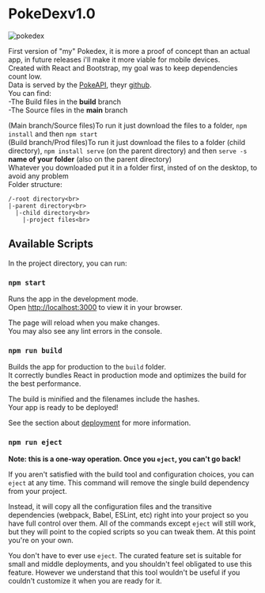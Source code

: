 # PokeDexv1.0
![pokedex](https://user-images.githubusercontent.com/77859854/174774503-785dbba5-a860-41e3-aa53-6eeead571d25.png)

First version of "my" Pokedex, it is more a proof of concept than an actual app, in future releases i'll make it more viable for mobile devices.<br>
Created with React and Bootstrap, my goal was to keep dependencies count low.<br>
Data is served by the [PokeAPI](https://pokeapi.co/), theyr [github](https://github.com/PokeAPI/pokeapi).<br>
You can find:<br>
-The Build files in the **build** branch<br>
-The Source files in the **main** branch<br>

(Main branch/Source files)To run it just download the files to a folder, ```npm install``` and then ```npm start```<br>
(Build branch/Prod files)To run it just download the files to a folder (child directory), ```npm install serve``` (on the parent directory) and then ```serve -s``` **name of your folder** (also on the parent directory)<br>
Whatever you downloaded put it in a folder first, insted of on the desktop, to avoid any problem<br>
Folder structure:<br>
```
/-root directory<br>
|-parent directory<br>
  |-child directory<br>
    |-project files<br>
```

## Available Scripts

In the project directory, you can run:

### `npm start`

Runs the app in the development mode.\
Open [http://localhost:3000](http://localhost:3000) to view it in your browser.

The page will reload when you make changes.\
You may also see any lint errors in the console.

### `npm run build`

Builds the app for production to the `build` folder.\
It correctly bundles React in production mode and optimizes the build for the best performance.

The build is minified and the filenames include the hashes.\
Your app is ready to be deployed!

See the section about [deployment](https://facebook.github.io/create-react-app/docs/deployment) for more information.

### `npm run eject`

**Note: this is a one-way operation. Once you `eject`, you can't go back!**

If you aren't satisfied with the build tool and configuration choices, you can `eject` at any time. This command will remove the single build dependency from your project.

Instead, it will copy all the configuration files and the transitive dependencies (webpack, Babel, ESLint, etc) right into your project so you have full control over them. All of the commands except `eject` will still work, but they will point to the copied scripts so you can tweak them. At this point you're on your own.

You don't have to ever use `eject`. The curated feature set is suitable for small and middle deployments, and you shouldn't feel obligated to use this feature. However we understand that this tool wouldn't be useful if you couldn't customize it when you are ready for it.
